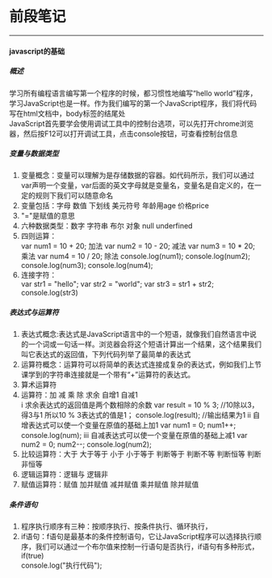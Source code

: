 # 前段笔记
---
#### javascript的基础<br>
##### 概述<br>
学习所有编程语言编写第一个程序的时候，都习惯性地编写“hello world”程序，学习JavaScript也是一样。作为我们编写的第一个JavaScript程序，我们将代码写在html文档中，body标签的结尾处<br>
JavaScript首先要学会使用调试工具中的控制台选项，可以先打开chrome浏览器，然后按F12可以打开调试工具，点击console按钮，可查看控制台信息<br>
##### 变量与数据类型<br>
1. 变量概念：变量可以理解为是存储数据的容器。如代码所示，我们可以通过var声明一个变量，var后面的英文字母就是变量名，变量名是自定义的，在一定的规则下我们可以随意命名<br>
2. 变量包括：字母 数值 下划线 美元符号 年龄用age 价格price<br>
3. "="是赋值的意思<br>
4. 六种数据类型：数字 字符串 布尔 对象 null underfined<br>
5. 四则运算：<br>
var num1 = 10 + 20; 加法
var num2 = 10 - 20; 减法
var num3 = 10 * 20; 乘法
var num4 = 10 / 20; 除法
console.log(num1);
console.log(num2);
console.log(num3);
console.log(num4);<br>
6. 连接字符：<br>
var str1 = "hello";
var str2 = "world";
var str3 = str1 + str2;
console.log(str3)
##### 表达式与运算符<br>
1. 表达式概念:表达式是JavaScript语言中的一个短语，就像我们自然语言中说的一个词或一句话一样。浏览器会将这个短语计算出一个结果，这个结果我们叫它表达式的返回值，下列代码列举了最简单的表达式<br>
2. 运算符概念：运算符可以将简单的表达式连接成复杂的表达式，例如我们上节课学到的字符串连接就是一个带有“+”运算符的表达式。<br>
3. 算术运算符<br>
4. 运算符：加 减 乘 除 求余 自增1 自减1<br>
i  求余表达式的返回值是两个数相除的余数
   var result = 10 % 3;  //10除以3，得3与1 所以10 % 3表达式的值是1；
   console.log(result);  //输出结果为1
ii  自增表达式可以使一个变量在原值的基础上加1
   var num1 = 0;
   num1++;  
   console.log(num);
iii  自减表达式可以使一个变量在原值的基础上减1
   var num2 = 0;
   num2--;
   console.log(num2);<br>
5. 比较运算符：大于 大于等于 小于 小于等于 判断等于 判断不等 判断恒等 判断非恒等<br>
6. 逻辑运算符：逻辑与 逻辑非<br>
7. 赋值运算符：赋值 加并赋值 减并赋值 乘并赋值 除并赋值<br>
##### 条件语句<br>
1. 程序执行顺序有三种：按顺序执行、按条件执行、循环执行，<br>
2. if语句：f语句是最基本的条件控制语句，它让JavaScript程序可以选择执行顺序，我们可以通过一个布尔值来控制一行语句是否执行，if语句有多种形式，<br>
  if(true)  
    console.log("执行代码");
